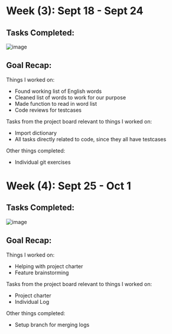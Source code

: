 # Week (3): Sept 18 - Sept 24

## Tasks Completed:
![image](https://github.com/COSC-499-W2023/word-chain-exercise-team-4/assets/11024636/e671661e-eaf8-4da7-831f-51a9fe656d05)

## Goal Recap:
Things I worked on:
- Found working list of English words
- Cleaned list of words to work for our purpose
- Made function to read in word list
- Code reviews for testcases
  
Tasks from the project board relevant to things I worked on:
- Import dictionary
- All tasks directly related to code, since they all have testcases

Other things completed:
- Individual git exercises


# Week (4): Sept 25 - Oct 1

## Tasks Completed:
![image](https://github.com/COSC-499-W2023/year-long-project-team-4/assets/11024636/0ae39310-5f36-44db-9034-60149385125e)

## Goal Recap:
Things I worked on:
- Helping with project charter
- Feature brainstorming
  
Tasks from the project board relevant to things I worked on:
- Project charter
- Individual Log

Other things completed:
- Setup branch for merging logs
